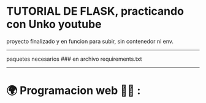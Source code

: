 # TUTORIAL DE FLASK, practicando con Unko youtube
proyecto finalizado y en funcion para subir, sin contenedor ni env.


<hr/>
paquetes necesarios
### en archivo requirements.txt

<hr/>

# 🌍 Programacion web 👨‍💻 :
